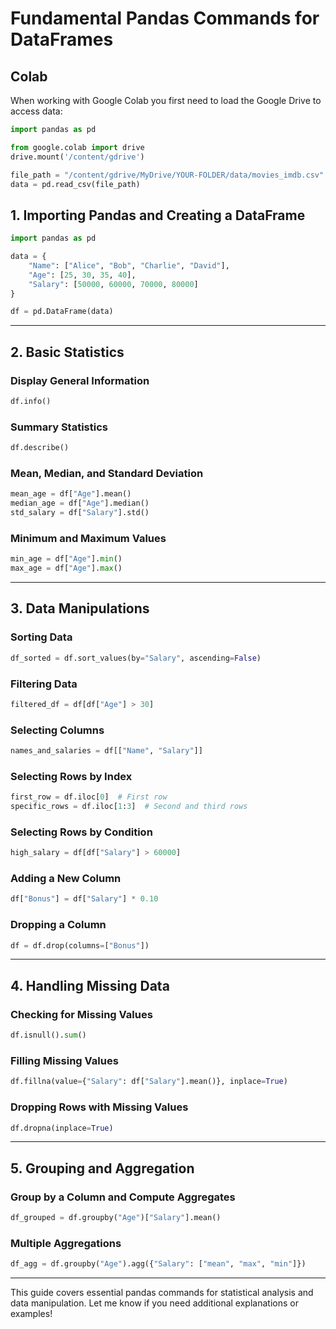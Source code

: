 # Fundamental Pandas Commands for DataFrames

## Colab

When working with Google Colab you first need to load the Google Drive to access data: 

```python
import pandas as pd

from google.colab import drive
drive.mount('/content/gdrive')

file_path = "/content/gdrive/MyDrive/YOUR-FOLDER/data/movies_imdb.csv"
data = pd.read_csv(file_path)
```

## 1. Importing Pandas and Creating a DataFrame

```python
import pandas as pd

data = {
    "Name": ["Alice", "Bob", "Charlie", "David"],
    "Age": [25, 30, 35, 40],
    "Salary": [50000, 60000, 70000, 80000]
}

df = pd.DataFrame(data)
```

---

## 2. Basic Statistics

### Display General Information
```python
df.info()
```

### Summary Statistics
```python
df.describe()
```

### Mean, Median, and Standard Deviation
```python
mean_age = df["Age"].mean()
median_age = df["Age"].median()
std_salary = df["Salary"].std()
```

### Minimum and Maximum Values
```python
min_age = df["Age"].min()
max_age = df["Age"].max()
```

---

## 3. Data Manipulations

### Sorting Data
```python
df_sorted = df.sort_values(by="Salary", ascending=False)
```

### Filtering Data
```python
filtered_df = df[df["Age"] > 30]
```

### Selecting Columns
```python
names_and_salaries = df[["Name", "Salary"]]
```

### Selecting Rows by Index
```python
first_row = df.iloc[0]  # First row
specific_rows = df.iloc[1:3]  # Second and third rows
```

### Selecting Rows by Condition
```python
high_salary = df[df["Salary"] > 60000]
```

### Adding a New Column
```python
df["Bonus"] = df["Salary"] * 0.10
```

### Dropping a Column
```python
df = df.drop(columns=["Bonus"])
```

---

## 4. Handling Missing Data

### Checking for Missing Values
```python
df.isnull().sum()
```

### Filling Missing Values
```python
df.fillna(value={"Salary": df["Salary"].mean()}, inplace=True)
```

### Dropping Rows with Missing Values
```python
df.dropna(inplace=True)
```

---

## 5. Grouping and Aggregation

### Group by a Column and Compute Aggregates
```python
df_grouped = df.groupby("Age")["Salary"].mean()
```

### Multiple Aggregations
```python
df_agg = df.groupby("Age").agg({"Salary": ["mean", "max", "min"]})
```

---

This guide covers essential pandas commands for statistical analysis and data manipulation. Let me know if you need additional explanations or examples!

